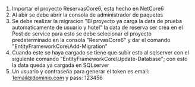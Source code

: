 1. Importar el  proyecto ReservasCore6, esta hecho en NetCore6
2. Al abir se debe abrir la consola de administrador de paquetes 
3. Se debe realizar la migracion "El proyecto ya carga la data de prueba automaticamente de usuario y hotel" la data de reserva ser crea en el Post de service
   para esto se debe selecionar el proyecto predeterminado en la consola "ResrvasCore6" y dar el comando "EntityFrameworkCore\Add-Migration"
4. Cuando este se haya cargado se tiene que subir esto al sqlserver con el siguiente comando "EntityFrameworkCore\Update-Database"; con esto la data queda ya cargada en SQLserver
5. Un usuario y contraseña para generar el token es email: 1email@dominio.com y pass: 123456
